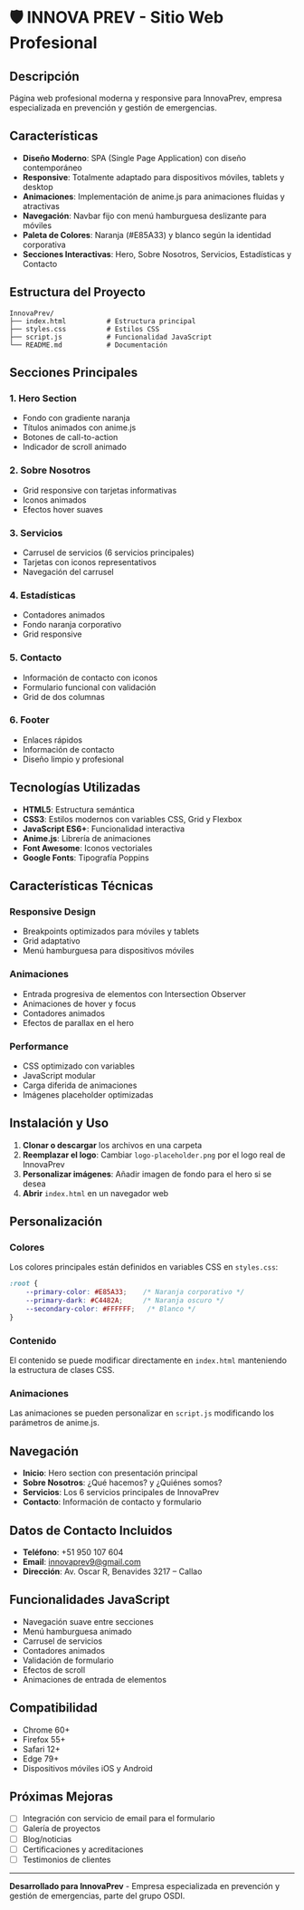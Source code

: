 # 🛡️ INNOVA PREV - Sitio Web Profesional

## Descripción
Página web profesional moderna y responsive para InnovaPrev, empresa especializada en prevención y gestión de emergencias.

## Características
- **Diseño Moderno**: SPA (Single Page Application) con diseño contemporáneo
- **Responsive**: Totalmente adaptado para dispositivos móviles, tablets y desktop
- **Animaciones**: Implementación de anime.js para animaciones fluidas y atractivas
- **Navegación**: Navbar fijo con menú hamburguesa deslizante para móviles
- **Paleta de Colores**: Naranja (#E85A33) y blanco según la identidad corporativa
- **Secciones Interactivas**: Hero, Sobre Nosotros, Servicios, Estadísticas y Contacto

## Estructura del Proyecto
```
InnovaPrev/
├── index.html          # Estructura principal
├── styles.css          # Estilos CSS
├── script.js           # Funcionalidad JavaScript
└── README.md           # Documentación
```

## Secciones Principales

### 1. Hero Section
- Fondo con gradiente naranja
- Títulos animados con anime.js
- Botones de call-to-action
- Indicador de scroll animado

### 2. Sobre Nosotros
- Grid responsive con tarjetas informativas
- Iconos animados
- Efectos hover suaves

### 3. Servicios
- Carrusel de servicios (6 servicios principales)
- Tarjetas con iconos representativos
- Navegación del carrusel

### 4. Estadísticas
- Contadores animados
- Fondo naranja corporativo
- Grid responsive

### 5. Contacto
- Información de contacto con iconos
- Formulario funcional con validación
- Grid de dos columnas

### 6. Footer
- Enlaces rápidos
- Información de contacto
- Diseño limpio y profesional

## Tecnologías Utilizadas
- **HTML5**: Estructura semántica
- **CSS3**: Estilos modernos con variables CSS, Grid y Flexbox
- **JavaScript ES6+**: Funcionalidad interactiva
- **Anime.js**: Librería de animaciones
- **Font Awesome**: Iconos vectoriales
- **Google Fonts**: Tipografía Poppins

## Características Técnicas

### Responsive Design
- Breakpoints optimizados para móviles y tablets
- Grid adaptativo
- Menú hamburguesa para dispositivos móviles

### Animaciones
- Entrada progresiva de elementos con Intersection Observer
- Animaciones de hover y focus
- Contadores animados
- Efectos de parallax en el hero

### Performance
- CSS optimizado con variables
- JavaScript modular
- Carga diferida de animaciones
- Imágenes placeholder optimizadas

## Instalación y Uso

1. **Clonar o descargar** los archivos en una carpeta
2. **Reemplazar el logo**: Cambiar `logo-placeholder.png` por el logo real de InnovaPrev
3. **Personalizar imágenes**: Añadir imagen de fondo para el hero si se desea
4. **Abrir** `index.html` en un navegador web

## Personalización

### Colores
Los colores principales están definidos en variables CSS en `styles.css`:
```css
:root {
    --primary-color: #E85A33;    /* Naranja corporativo */
    --primary-dark: #C4482A;     /* Naranja oscuro */
    --secondary-color: #FFFFFF;   /* Blanco */
}
```

### Contenido
El contenido se puede modificar directamente en `index.html` manteniendo la estructura de clases CSS.

### Animaciones
Las animaciones se pueden personalizar en `script.js` modificando los parámetros de anime.js.

## Navegación
- **Inicio**: Hero section con presentación principal
- **Sobre Nosotros**: ¿Qué hacemos? y ¿Quiénes somos?
- **Servicios**: Los 6 servicios principales de InnovaPrev
- **Contacto**: Información de contacto y formulario

## Datos de Contacto Incluidos
- **Teléfono**: +51 950 107 604
- **Email**: innovaprev9@gmail.com
- **Dirección**: Av. Oscar R, Benavides 3217 – Callao

## Funcionalidades JavaScript
- Navegación suave entre secciones
- Menú hamburguesa animado
- Carrusel de servicios
- Contadores animados
- Validación de formulario
- Efectos de scroll
- Animaciones de entrada de elementos

## Compatibilidad
- Chrome 60+
- Firefox 55+
- Safari 12+
- Edge 79+
- Dispositivos móviles iOS y Android

## Próximas Mejoras
- [ ] Integración con servicio de email para el formulario
- [ ] Galería de proyectos
- [ ] Blog/noticias
- [ ] Certificaciones y acreditaciones
- [ ] Testimonios de clientes

---

**Desarrollado para InnovaPrev** - Empresa especializada en prevención y gestión de emergencias, parte del grupo OSDI.
